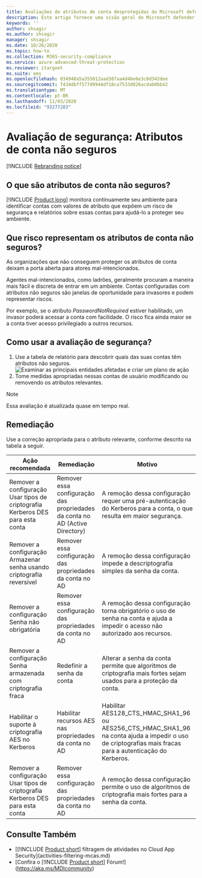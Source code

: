 ```yaml
---
title: Avaliações de atributos de conta desprotegidas do Microsoft defender para identidade
description: Este artigo fornece uma visão geral do Microsoft defender para entidades de identidade com atributos não seguros relatório de avaliação de postura de segurança de identidade.
keywords: ''
author: shsagir
ms.author: shsagir
manager: shsagir
ms.date: 10/26/2020
ms.topic: how-to
ms.collection: M365-security-compliance
ms.service: azure-advanced-threat-protection
ms.reviewer: itargoet
ms.suite: ems
ms.openlocfilehash: 034948a5a355012aad387aa4d46e6e3c8d342dee
ms.sourcegitcommit: f434dbff577d9944df18ca7533d026acdab0bb42
ms.translationtype: MT
ms.contentlocale: pt-BR
ms.lasthandoff: 11/03/2020
ms.locfileid: "93277283"
---
```

# <a name="security-assessment-unsecure-account-attributes"></a>Avaliação de segurança: Atributos de conta não seguros

[!INCLUDE [Rebranding notice](includes/rebranding.md)]

## <a name="what-are-unsecure-account-attributes"></a>O que são atributos de conta não seguros?

[!INCLUDE [Product long](includes/product-long.md)] monitora continuamente seu ambiente para identificar contas com valores de atributo que expõem um risco de segurança e relatórios sobre essas contas para ajudá-lo a proteger seu ambiente.

## <a name="what-risk-do-unsecure-account-attributes-pose"></a>Que risco representam os atributos de conta não seguros?

As organizações que não conseguem proteger os atributos de conta deixam a porta aberta para atores mal-intencionados.

Agentes mal-intencionados, como ladrões, geralmente procuram a maneira mais fácil e discreta de entrar em um ambiente. Contas configuradas com atributos não seguros são janelas de oportunidade para invasores e podem representar riscos.

Por exemplo, se o atributo *PasswordNotRequired* estiver habilitado, um invasor poderá acessar a conta com facilidade. O risco fica ainda maior se a conta tiver acesso privilegiado a outros recursos.

## <a name="how-do-i-use-this-security-assessment"></a>Como usar a avaliação de segurança?

1. Use a tabela de relatório para descobrir quais das suas contas têm atributos não seguros.
    ![Examinar as principais entidades afetadas e criar um plano de ação](media/cas-isp-unsecure-account-attributes-1.png)
1. Tome medidas apropriadas nessas contas de usuário modificando ou removendo os atributos relevantes.

> [!NOTE]
> Essa avaliação é atualizada quase em tempo real.

## <a name="remediation"></a>Remediação

Use a correção apropriada para o atributo relevante, conforme descrito na tabela a seguir.

| Ação recomendada | Remediação | Motivo |
| --- | --- | --- |
| Remover a configuração Usar tipos de criptografia Kerberos DES para esta conta| Remover essa configuração das propriedades da conta no AD (Active Directory) | A remoção dessa configuração requer uma pré-autenticação do Kerberos para a conta, o que resulta em maior segurança. |
| Remover a configuração Armazenar senha usando criptografia reversível | Remover essa configuração das propriedades da conta no AD | A remoção dessa configuração impede a descriptografia simples da senha da conta. |
| Remover a configuração Senha não obrigatória | Remover essa configuração das propriedades da conta no AD | A remoção dessa configuração torna obrigatório o uso de senha na conta e ajuda a impedir o acesso não autorizado aos recursos. |
| Remover a configuração Senha armazenada com criptografia fraca | Redefinir a senha da conta | Alterar a senha da conta permite que algoritmos de criptografia mais fortes sejam usados para a proteção da conta. |
| Habilitar o suporte à criptografia AES no Kerberos | Habilitar recursos AES nas propriedades da conta no AD | Habilitar AES128_CTS_HMAC_SHA1_96 ou AES256_CTS_HMAC_SHA1_96 na conta ajuda a impedir o uso de criptografias mais fracas para a autenticação do Kerberos. |
| Remover a configuração Usar tipos de criptografia Kerberos DES para esta conta | Remover essa configuração das propriedades da conta no AD | A remoção dessa configuração permite o uso de algoritmos de criptografia mais fortes para a senha da conta. |

## <a name="see-also"></a>Consulte Também

- [[!INCLUDE [Product short](includes/product-short.md)] filtragem de atividades no Cloud App Security](activities-filtering-mcas.md)
- [Confira o [!INCLUDE [Product short](includes/product-short.md)] Fórum!](https://aka.ms/MDIcommunity)
